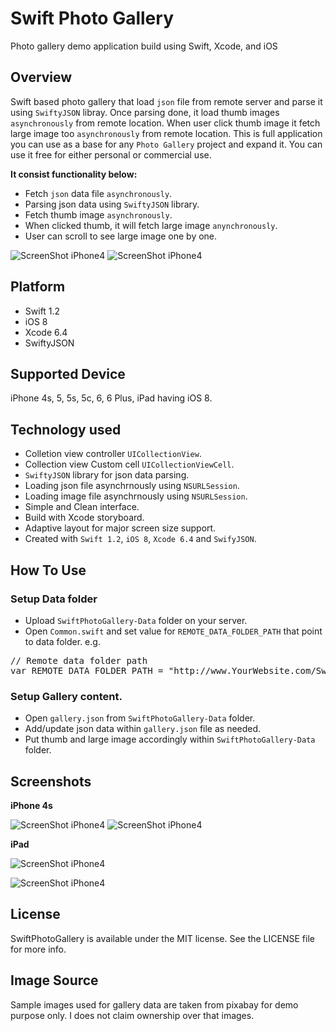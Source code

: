 # Swift Photo Gallery
Photo gallery demo application build using Swift, Xcode, and iOS

## Overview
Swift based photo gallery that load ``json`` file from remote server and parse it using ``SwiftyJSON`` libray. Once parsing done, it load thumb images ``asynchronously`` from remote location. When user click thumb image it fetch large image too  ``asynchronously`` from remote location. This is full application you can use as a base for any ``Photo Gallery`` project and expand it. You can use it free for either personal or commercial use. 

**It consist functionality below:**
+ Fetch ``json`` data file ``asynchronously``.
+ Parsing json data using ``SwiftyJSON`` library.
+ Fetch thumb image ``asynchronously``.
+ When clicked thumb, it will fetch large image ``anynchronously``.
+ User can scroll to see large image one by one.

![ScreenShot iPhone4](../master/Screenshots/main-1t.png)
![ScreenShot iPhone4](../master/Screenshots/main-2t.png)

## Platform
+ Swift 1.2
+ iOS 8
+ Xcode 6.4
+ SwiftyJSON

## Supported Device
iPhone 4s, 5, 5s, 5c, 6, 6 Plus, iPad having iOS 8.

## Technology used
+ Colletion view controller ``UICollectionView``.
+ Collection view Custom cell  ``UICollectionViewCell``.
+ ``SwiftyJSON`` library for json data parsing.
+ Loading json file asynchrnously using ``NSURLSession``.
+ Loading image file asynchrnously using ``NSURLSession``.
+ Simple and Clean interface.
+ Build with Xcode storyboard.
+ Adaptive layout for major screen size support.
+ Created with ``Swift 1.2``, ``iOS 8``, ``Xcode 6.4`` and ``SwifyJSON``.

## How To Use

### Setup Data folder
+ Upload ``SwiftPhotoGallery-Data`` folder on your server.
+ Open ``Common.swift`` and set value for ``REMOTE_DATA_FOLDER_PATH`` that point to data folder.
e.g.
<pre>
// Remote data folder path
var REMOTE_DATA_FOLDER_PATH = "http://www.YourWebsite.com/SwiftPhotoGallery-Data/"
</pre>

### Setup Gallery content.
+ Open ``gallery.json`` from ``SwiftPhotoGallery-Data`` folder.
+ Add/update json data within ``gallery.json`` file as needed.
+ Put thumb and large image accordingly within ``SwiftPhotoGallery-Data`` folder.


## Screenshots

**iPhone 4s**

![ScreenShot iPhone4](../master/Screenshots/main-1t.png)
![ScreenShot iPhone4](../master/Screenshots/main-2t.png)

**iPad**

![ScreenShot iPhone4](../master/Screenshots/iPad-1.png)

![ScreenShot iPhone4](../master/Screenshots/ipad-2.png)

## License
SwiftPhotoGallery is available under the MIT license. See the LICENSE file for more info.

## Image Source
Sample images used for gallery data are taken from pixabay for demo purpose only. I does not claim ownership over that images.

